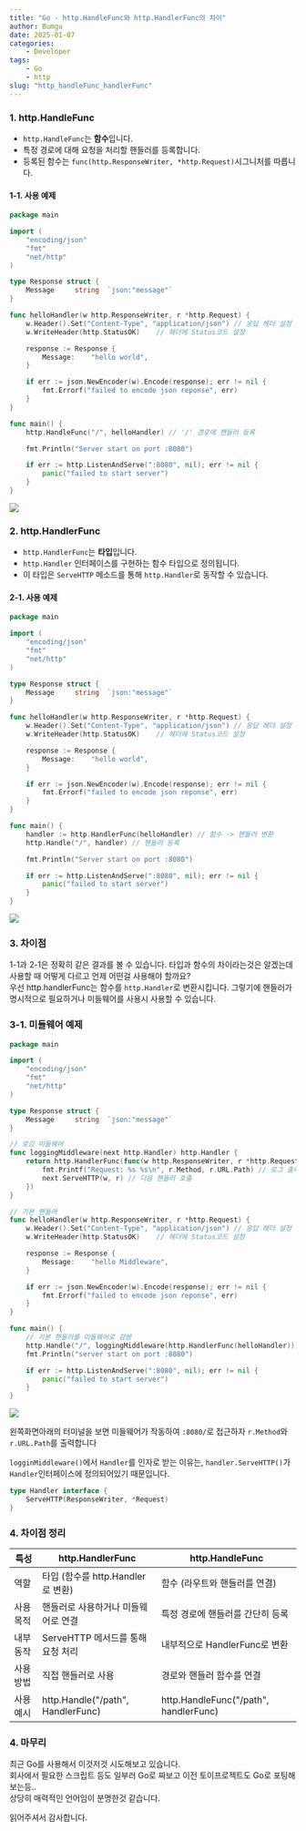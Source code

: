 ```yaml
---
title: "Go - http.HandleFunc와 http.HandlerFunc의 차이"
author: Bumgu
date: 2025-01-07
categories: 
    - Developer
tags: 
    - Go
    - http
slug: "http_handleFunc_handlerFunc"
---
```

### 1. http.HandleFunc

* `http.HandleFunc`는 **함수**입니다.  
* 특정 경로에 대해 요청을 처리할 핸들러를 등록합니다.
* 등록된 함수는 `func(http.ResponseWriter, *http.Request)`시그니처를 따릅니다.

#### 1-1. 사용 예제
```go
package main

import (
	"encoding/json"
	"fmt"
	"net/http"
)

type Response struct {
	Message		string  `json:"message"`
}

func helloHandler(w http.ResponseWriter, r *http.Request) {
	w.Header().Set("Content-Type", "application/json") // 응답 헤더 설정
	w.WriteHeader(http.StatusOK)    // 헤더에 Status코드 설정

	response := Response {
		Message:	"hello world",
	}

	if err := json.NewEncoder(w).Encode(response); err != nil {
		fmt.Errorf("failed to encode json reponse", err)
	}
}

func main() {
	http.HandleFunc("/", helloHandler) // '/' 경로에 핸들러 등록

	fmt.Println("Server start on port :8080")

	if err := http.ListenAndServe(":8080", nil); err != nil {
		panic("failed to start server")		
	}
}
```
![](/images/post/17-go-http/1.png)

### 2. http.HandlerFunc
* `http.HandlerFunc`는 **타입**입니다.
* `http.Handler` 인터페이스를 구현하는 함수 타입으로 정의됩니다.
* 이 타입은 `ServeHTTP` 메소드를 통해 `http.Handler`로 동작할 수 있습니다.


#### 2-1. 사용 예제
```go
package main

import (
	"encoding/json"
	"fmt"
	"net/http"
)

type Response struct {
	Message		string  `json:"message"`
}

func helloHandler(w http.ResponseWriter, r *http.Request) {
	w.Header().Set("Content-Type", "application/json") // 응답 헤더 설정
	w.WriteHeader(http.StatusOK)    // 헤더에 Status코드 설정

	response := Response {
		Message:	"hello world",
	}

	if err := json.NewEncoder(w).Encode(response); err != nil {
		fmt.Errorf("failed to encode json reponse", err)
	}
}

func main() {
	handler := http.HandlerFunc(helloHandler) // 함수 -> 핸들러 변환
	http.Handle("/", handler) // 핸들러 등록

	fmt.Println("Server start on port :8080")

	if err := http.ListenAndServe(":8080", nil); err != nil {
		panic("failed to start server")
	}
}
```
![](/images/post/17-go-http/2.png)



### 3. 차이점
1-1과 2-1은 정확히 같은 결과를 볼 수 있습니다. 타입과 함수의 차이라는것은 알겠는데 사용할 때 어떻게 다르고 언제 어떤걸 사용해야 할까요?  
우선 http.handlerFunc는 함수를 `http.Handler`로 변환시킵니다. 그렇기에 핸들러가 명시적으로 필요하거나 미들웨어를 사용시 사용할 수 있습니다.

### 3-1. 미들웨어 예제
```go
package main

import (
	"encoding/json"
	"fmt"
	"net/http"
)

type Response struct {
	Message		string  `json:"message"`
}

// 로깅 미들웨어
func loggingMiddleware(next http.Handler) http.Handler {
	return http.HandlerFunc(func(w http.ResponseWriter, r *http.Request) {
		fmt.Printf("Request: %s %s\n", r.Method, r.URL.Path) // 로그 출력
		next.ServeHTTP(w, r) // 다음 핸들러 호출
	})
}

// 기본 핸들러
func helloHandler(w http.ResponseWriter, r *http.Request) {
	w.Header().Set("Content-Type", "application/json") // 응답 헤더 설정
	w.WriteHeader(http.StatusOK)    // 헤더에 Status코드 설정

	response := Response {
		Message:	"hello Middleware",
	}

	if err := json.NewEncoder(w).Encode(response); err != nil {
		fmt.Errorf("failed to encode json reponse", err)
	}
}

func main() {
	// 기본 핸들러를 미들웨어로 감쌈
	http.Handle("/", loggingMiddleware(http.HandlerFunc(helloHandler)))
	fmt.Println("server start on port :8080")

	if err := http.ListenAndServe(":8080", nil); err != nil {
		panic("failed to start server")
	}
}
```

![](/images/post/17-go-http/3.png)

왼쪽화면아래의 터미널을 보면
미들웨어가 작동하여 `:8080/`로 접근하자 `r.Method`와 `r.URL.Path`를 출력합니다



`logginMiddleware()`에서 `Handler`를 인자로 받는 이유는, `handler.ServeHTTP()`가 `Handler`인터페이스에 정의되어있기 때문입니다.
```go
type Handler interface {
	ServeHTTP(ResponseWriter, *Request)
}
```

### 4. 차이점 정리

|특성	|http.HandlerFunc|	http.HandleFunc|
|--|--|--|
|역할     |  타입 (함수를 http.Handler로 변환)	|함수 (라우트와 핸들러를 연결)      
|사용 목적|	핸들러로 사용하거나 미들웨어로 연결	|특정 경로에 핸들러를 간단히 등록
|내부 동작|	ServeHTTP 메서드를 통해 요청 처리	|내부적으로 HandlerFunc로 변환
|사용 방법|	직접 핸들러로 사용	                |경로와 핸들러 함수를 연결
|사용 예시|	http.Handle("/path", HandlerFunc)	|http.HandleFunc("/path", handlerFunc)


### 4. 마무리

최근 Go를 사용해서 이것저것 시도해보고 있습니다.  
회사에서 필요한 스크립트 등도 일부러 Go로 짜보고 이전 토이프로젝트도 Go로 포팅해보는등..  
상당히 매력적인 언어임이 분명한것 같습니다.

읽어주셔서 감사합니다.

